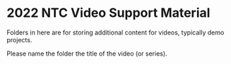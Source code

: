 # 2022 NTC Video Support Material

Folders in here are for storing additional content for videos, typically demo projects.

Please name the folder the title of the video (or series).
